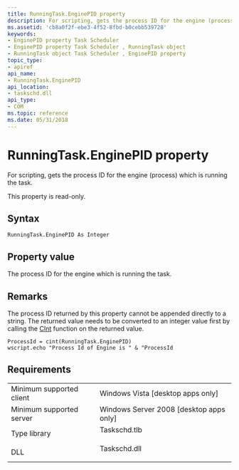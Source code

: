 ```yaml
---
title: RunningTask.EnginePID property
description: For scripting, gets the process ID for the engine (process) which is running the task.
ms.assetid: 'cb8a0f2f-ebe3-4f52-8fbd-b0cebb539728'
keywords:
- EnginePID property Task Scheduler
- EnginePID property Task Scheduler , RunningTask object
- RunningTask object Task Scheduler , EnginePID property
topic_type:
- apiref
api_name:
- RunningTask.EnginePID
api_location:
- taskschd.dll
api_type:
- COM
ms.topic: reference
ms.date: 05/31/2018
---
```


# RunningTask.EnginePID property

For scripting, gets the process ID for the engine (process) which is running the task.

This property is read-only.

## Syntax


```VB
RunningTask.EnginePID As Integer
```



## Property value

The process ID for the engine which is running the task.

## Remarks

The process ID returned by this property cannot be appended directly to a string. The returned value needs to be converted to an integer value first by calling the [CInt](https://msdn.microsoft.com/library/fctcwhw9.aspx) function on the returned value.


```VB
ProcessId = cint(RunningTask.EnginePID)
wscript.echo "Process Id of Engine is " & "ProcessId
```



## Requirements



|                                     |                                                                                         |
|-------------------------------------|-----------------------------------------------------------------------------------------|
| Minimum supported client<br/> | Windows Vista \[desktop apps only\]<br/>                                          |
| Minimum supported server<br/> | Windows Server 2008 \[desktop apps only\]<br/>                                    |
| Type library<br/>             | <dl> <dt>Taskschd.tlb</dt> </dl> |
| DLL<br/>                      | <dl> <dt>Taskschd.dll</dt> </dl> |



 

 





